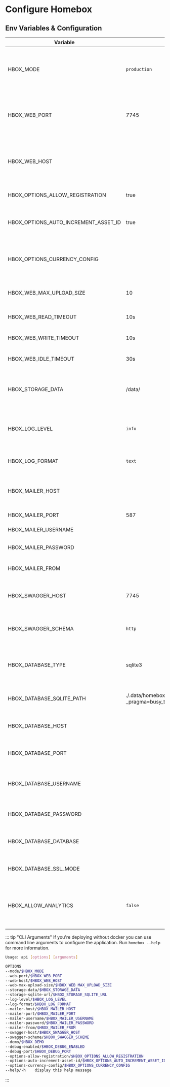 # Configure Homebox

## Env Variables & Configuration

| Variable                             | Default                                                                    | Description                                                                            |
|--------------------------------------|----------------------------------------------------------------------------|----------------------------------------------------------------------------------------|
| HBOX_MODE                            | `production`                                                               | application mode used for runtime behavior  can be one of: `development`, `production` |
| HBOX_WEB_PORT                        | 7745                                                                       | port to run the web server on, if you're using docker do not change this               |
| HBOX_WEB_HOST                        |                                                                            | host to run the web server on, if you're using docker do not change this               |
| HBOX_OPTIONS_ALLOW_REGISTRATION      | true                                                                       | allow users to register themselves                                                     |
| HBOX_OPTIONS_AUTO_INCREMENT_ASSET_ID | true                                                                       | auto-increments the asset_id field for new items                                       |
| HBOX_OPTIONS_CURRENCY_CONFIG         |                                                                            | json configuration file containing additional currencie                                |
| HBOX_WEB_MAX_UPLOAD_SIZE             | 10                                                                         | maximum file upload size supported in MB                                               |
| HBOX_WEB_READ_TIMEOUT                | 10s                                                                        | Read timeout of HTTP sever                                                             |
| HBOX_WEB_WRITE_TIMEOUT               | 10s                                                                        | Write timeout of HTTP server                                                           |
| HBOX_WEB_IDLE_TIMEOUT                | 30s                                                                        | Idle timeout of HTTP server                                                            |
| HBOX_STORAGE_DATA                    | /data/                                                                     | path to the data directory, do not change this if you're using docker                  |
| HBOX_LOG_LEVEL                       | `info`                                                                     | log level to use, can be one of `trace`, `debug`, `info`, `warn`, `error`, `critical`  |
| HBOX_LOG_FORMAT                      | `text`                                                                     | log format to use, can be one of: `text`, `json`                                       |
| HBOX_MAILER_HOST                     |                                                                            | email host to use, if not set no email provider will be used                           |
| HBOX_MAILER_PORT                     | 587                                                                        | email port to use                                                                      |
| HBOX_MAILER_USERNAME                 |                                                                            | email user to use                                                                      |
| HBOX_MAILER_PASSWORD                 |                                                                            | email password to use                                                                  |
| HBOX_MAILER_FROM                     |                                                                            | email from address to use                                                              |
| HBOX_SWAGGER_HOST                    | 7745                                                                       | swagger host to use, if not set swagger will be disabled                               |
| HBOX_SWAGGER_SCHEMA                  | `http`                                                                     | swagger schema to use, can be one of: `http`, `https`                                  |
| HBOX_DATABASE_TYPE                   | sqlite3                                                                    | sets the correct database type (`sqlite3` or `postgres`)                               |
| HBOX_DATABASE_SQLITE_PATH            | ./.data/homebox.db?_pragma=busy_timeout=999&_pragma=journal_mode=WAL&_fk=1 | sets the directory path for Sqlite                                                     |
| HBOX_DATABASE_HOST                   |                                                                            | sets the hostname for a postgres database                                              |
| HBOX_DATABASE_PORT                   |                                                                            | sets the port for a postgres database                                                  |
| HBOX_DATABASE_USERNAME               |                                                                            | sets the username for a postgres connection                                            |
| HBOX_DATABASE_PASSWORD               |                                                                            | sets the password for a postgres connection                                            |
| HBOX_DATABASE_DATABASE               |                                                                            | sets the database for a postgres connection                                            |
| HBOX_DATABASE_SSL_MODE               |                                                                            | sets the sslmode for a postgres connection                                             |
| HBOX_ALLOW_ANALYTICS                 | `false`                                                                    | Opt-In basic non-identifiable analytics to assist with optimizing Homebox.             |

::: tip "CLI Arguments"
If you're deploying without docker you can use command line arguments to configure the application. Run `homebox --help` for more information.

```sh
Usage: api [options] [arguments]

OPTIONS
--mode/$HBOX_MODE                                                        <string>  (default: development)
--web-port/$HBOX_WEB_PORT                                                <string>  (default: 7745)
--web-host/$HBOX_WEB_HOST                                                <string>
--web-max-upload-size/$HBOX_WEB_MAX_UPLOAD_SIZE                          <int>     (default: 10)
--storage-data/$HBOX_STORAGE_DATA                                        <string>  (default: ./.data)
--storage-sqlite-url/$HBOX_STORAGE_SQLITE_URL                            <string>  (default: ./.data/homebox.db?_pragma=busy_timeout=999&_pragma=journal_mode=WAL&_fk=1)
--log-level/$HBOX_LOG_LEVEL                                              <string>  (default: info)
--log-format/$HBOX_LOG_FORMAT                                            <string>  (default: text)
--mailer-host/$HBOX_MAILER_HOST                                          <string>
--mailer-port/$HBOX_MAILER_PORT                                          <int>
--mailer-username/$HBOX_MAILER_USERNAME                                  <string>
--mailer-password/$HBOX_MAILER_PASSWORD                                  <string>
--mailer-from/$HBOX_MAILER_FROM                                          <string>
--swagger-host/$HBOX_SWAGGER_HOST                                        <string>  (default: localhost:7745)
--swagger-scheme/$HBOX_SWAGGER_SCHEME                                    <string>  (default: http)
--demo/$HBOX_DEMO                                                        <bool>
--debug-enabled/$HBOX_DEBUG_ENABLED                                      <bool>    (default: false)
--debug-port/$HBOX_DEBUG_PORT                                            <string>  (default: 4000)
--options-allow-registration/$HBOX_OPTIONS_ALLOW_REGISTRATION            <bool>    (default: true)
--options-auto-increment-asset-id/$HBOX_OPTIONS_AUTO_INCREMENT_ASSET_ID  <bool>    (default: true)
--options-currency-config/$HBOX_OPTIONS_CURRENCY_CONFIG                  <string>
--help/-h    display this help message
```
:::

